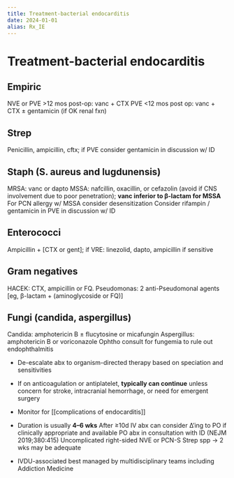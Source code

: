```yaml
---
title: Treatment-bacterial endocarditis
date: 2024-01-01
alias: Rx_IE
---
```


# Treatment-bacterial endocarditis

## Empiric

NVE or PVE >12 mos post-op: vanc + CTX
PVE <12 mos post op: vanc + CTX ± gentamicin (if OK renal fxn)

## Strep

Penicillin, ampicillin, cftx; if PVE consider gentamicin in discussion w/ ID

## Staph (S. aureus and lugdunensis)

MRSA: vanc or dapto
MSSA: nafcillin, oxacillin, or cefazolin (avoid if CNS involvement due to poor penetration);
**vanc inferior to β-lactam for MSSA**
For PCN allergy w/ MSSA consider desensitization
Consider rifampin / gentamicin in PVE in discussion w/ ID

## Enterococci

Ampicillin + [CTX or gent]; if VRE: linezolid, dapto, ampicillin if sensitive

## Gram negatives

HACEK: CTX, ampicillin or FQ. Pseudomonas: 2 anti-Pseudomonal agents [eg, β-lactam + (aminoglycoside or FQ)]

## Fungi (candida, aspergillus)

Candida: amphotericin B ± flucytosine or micafungin
Aspergillus: amphotericin B or voriconazole
Ophtho consult for fungemia to rule out endophthalmitis

- De-escalate abx to organism-directed therapy based on speciation and sensitivities
- If on anticoagulation or antiplatelet, **typically can continue** unless concern for stroke, intracranial hemorrhage, or need for emergent surgery
- Monitor for [[complications of endocarditis]]
- Duration is usually **4–6 wks**
  After ≥10d IV abx can consider ∆’ing to PO if clinically appropriate and available PO abx in consultation with ID (NEJM 2019;380:415)
  Uncomplicated right-sided NVE or PCN-S Strep spp → 2 wks may be adequate

- IVDU-associated best managed by multidisciplinary teams including Addiction Medicine
